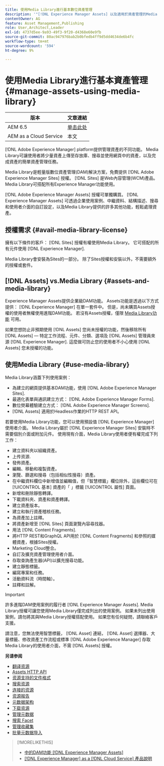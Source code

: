 ```yaml
---
title: 使用Media Library進行基本數位資產管理
description: '"[!DNL Experience Manager Assets] 以及適用於資產管理的Media Library。」'
contentOwner: AG
feature: Asset Management,Publishing
role: User,Architect,Leader
exl-id: 4737d5ee-9a93-49f3-9f20-d4368e60e9fb
source-git-commit: 80ac947976bab2b0bfedb4ff9d5dd4634de6b4fc
workflow-type: tm+mt
source-wordcount: '594'
ht-degree: 9%

---
```


<!--

Define Media Lib
Define req for it
Define use cases
Define what is not included

-->

# 使用Media Library進行基本資產管理 {#manage-assets-using-media-library}

| 版本 | 文章連結 |
| -------- | ---------------------------- |
| AEM 6.5 | [单击此处](https://experienceleague.adobe.com/docs/experience-manager-65/assets/administer/medialibrary.html?lang=zh-Hans) |
| AEM as a Cloud Service | 本文 |

[!DNL Adobe Experience Manager] platform提供管理資產的不同功能。 Media Library可讓使用者將少量資產上傳至存放庫、搜尋並使用網頁中的資產，以及完成資產的簡單資產管理任務。

Media Library是輕量版數位資產管理(DAM)解決方案，免費提供 [!DNL Adobe Experience Manager Sites] 授權。 [!DNL Sites] 是Web內容管理(WCM)產品。 Media Library可搭配所有Experience Manager功能使用。

[!DNL Adobe Experience Manager Assets] 授權可單獨購買。 [!DNL Experience Manager Assets] 可透過企業使用案例、中繼資料、結構描述、搜尋和使用者介面的自訂設定，以及Media Library提供的許多其他功能，輕鬆處理資產。

## 授權需求 {#avail-media-library-license}

擁有以下條件的客戶： [!DNL Sites] 授權有權使用Media Library。 它可搭配的所有元件使用 [!DNL Experience Manager].

Media Library會安裝為Sites的一部分。 除了Sites授權和安裝以外，不需要額外的授權或套件。

## [!DNL Assets] vs.Media Library {#assets-and-media-library}

Experience Manager Assets提供企業級DAM功能。 Assets功能是透過以下方式提供： [!DNL Experience Manager] 在單一套件中。 但是，尚未購買Assets授權的使用者無權使用進階DAM功能。 若沒有Assets授權，僅限 [Media Library功能](#use-media-library) 可用。

如果您想防止非預期使用 [!DNL Assets] 您尚未授權的功能，然後移除所有 [!DNL Assets] — 特定工作流程、元件、分類、選項及 [!DNL Assets] 管理員來源 [!DNL Experience Manager]. 這麼做可防止您的使用者不小心使用 [!DNL Assets] 您未授權的功能。

## 使用Media Library {#use-media-library}

Media Library涵蓋下列使用案例：

* 為建立的網頁提供基本DAM功能，使用 [!DNL Adobe Experience Manager Sites].
* 最適化表單與通訊建立方式： [!DNL Adobe Experience Manager Forms].
* 數位熒幕體驗建立方式： [!DNL Adobe Experience Manager Screens].
* [!DNL Assets] 適用於Headless作業的HTTP REST API。

<!-- TBD: Remove this after confirmation. May need to merge this list with the list provided by PMs.

* Static renditions

-->

若要使用Media Library功能，您可以使用預設值 [!DNL Experience Manager] 使用者介面。 Media Library屬於 [!DNL Experience Manager Sites] 安裝時不需要個別介面或附加元件。 使用現有介面，Media Library使用者便有權完成下列工作：

* 建立資料夾以組織資產。
* 上传资源.
* 發佈資產。
* 編輯、移動和複製資產。
* 瀏覽、篩選和搜尋（包括相似性搜尋）資產。
* 在中繼資料欄位中新增值並編輯值，但「智慧標籤」欄位除外，這些欄位可在 [!UICONTROL 基本] 資產的「 」標籤 [!UICONTROL 屬性] 頁面。
* 新增和刪除靜態轉譯。
* 下載資料夾、資產和資產轉譯。
* 建立資產版本。
* 建立和執行資產稽核任務。
* 為資產加上註釋。
* 將資產新增至 [!DNL Sites] 頁面瀏覽內容尋找器。
* 用法 [!DNL Content Fragments].
* 將HTTP REST和GraphQL API用於 [!DNL Content Fragments] 和參照的媒體資產，根據Sites授權。
* Marketing Cloud整合。
* 自訂及擴充資產管理使用者介面。
* 存取查詢產生器(API)以擴充搜尋功能。
* 建立靜態標籤。
* 編寫專案和任務。
* 活動資料流（時間軸）。
* 註釋和註解。

<!-- TBD: Define exactly which basic Assets workflow are available for use with Media Library?

As per PM, we must avoid stating such a list, as we don't have a list that makes sense in Cloud Service.
-->

>[!IMPORTANT]
>
>許多進階DAM使用案例的履行者 [!DNL Experience Manager Assets]. Media Library授權可讓您使用Media Library僅完成列出的使用案例。 如果未列出使用案例，請勿將其與Media Library授權搭配使用。 如果您有任何疑問，請聯絡客戶支援。

請注意，您無法使用智慧標籤， [!DNL Asset] 連結， [!DNL Asset] 選擇器、大量標籤、修改資產工作流程或標準 [!DNL Adobe Experience Manager] 存取Media Library的使用者介面，不需 [!DNL Assets] 授權。

<!-- TBD: Add a CTA - how to contact Adobe for queries. -->

**另请参阅**

* [翻译资源](translate-assets.md)
* [Assets HTTP API](mac-api-assets.md)
* [资源支持的文件格式](file-format-support.md)
* [搜索资源](search-assets.md)
* [连接的资源](use-assets-across-connected-assets-instances.md)
* [资源报告](asset-reports.md)
* [元数据架构](metadata-schemas.md)
* [下载资源](download-assets-from-aem.md)
* [管理元数据](manage-metadata.md)
* [搜索 Facet](search-facets.md)
* [管理收藏集](manage-collections.md)
* [批量元数据导入](metadata-import-export.md)

>[!MORELIKETHIS]
>
>* [中的DAM功能 [!DNL Experience Manager Assets]](https://experienceleague.adobe.com/docs/experience-manager-cloud-service/assets/home.html)
>* [[!DNL Experience Manager] as a [!DNL Cloud Service] 產品說明](https://helpx.adobe.com/legal/product-descriptions/adobe-experience-manager-cloud-service.html)

